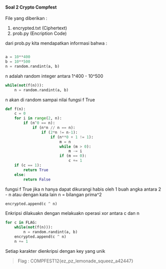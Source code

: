 #### Soal 2 Crypto Compfest

File yang diberikan : 
<ol>
<li>encrypted.txt (Ciphertext) </li>
<li>prob.py (Encription Code)</li>
</ol>

dari prob.py kita mendapatkan informasi bahwa : 

```python

a = 10**400
b = 10**500
n = random.randint(a, b)

```
n adalah random integer antara 1^400 - 10^500  

```python
while(not(f(n))):
    n = random.randint(a, b)
```
n akan di random sampai nilai fungsi f True

```python
def f(n):
    c = 0
    for i in range(2, n):
        if (n^0 == n):
            if (n*n // n == n):
                if (2*n != n-1):
                    if (n**0 + 1 != 1):
                        m = n
                        while (m > 0):
                            m -= i
                        if (m == 0):
                            c += 1
    if (c == 1):
        return True
    else:
        return False
```
fungsi f True jika n hanya dapat dikurangi habis oleh 1 buah angka antara 2 - n atau dengan kata lain n = bilangan prima^2

```python
encrypted.append(c ^ n)
```
Enkripsi dilakuakn dengan melakuakn operasi xor antara c dan n

```python
for c in FLAG:
    while(not(f(n))):
        n = random.randint(a, b)
    encrypted.append(c ^ n)
    n += 1
```
Setiap karakter dienkripsi dengan key yang unik


> Flag : COMPFEST12{ez_pz_lemonade_squeez_a42447}
